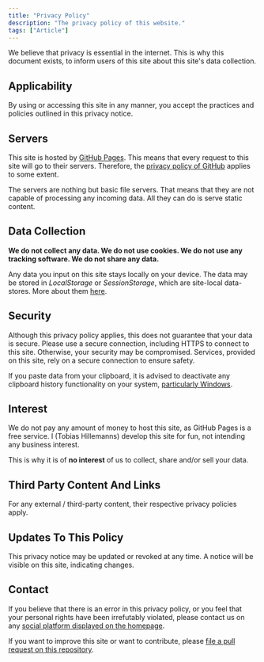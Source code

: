 ```yaml
---
title: "Privacy Policy"
description: "The privacy policy of this website."
tags: ["Article"]
---
```


We believe that privacy is essential in the internet. This is why this document exists, to inform users of this site
about this site's data collection.

## Applicability

By using or accessing this site in any manner, you accept the practices and policies outlined in this privacy notice.

## Servers

This site is hosted by [GitHub Pages](https://pages.github.com/). This means that every request to this site will go to
their servers. Therefore,
the [privacy policy of GitHub](https://docs.github.com/en/site-policy/privacy-policies/github-general-privacy-statement)
applies to some extent.

The servers are nothing but basic file servers. That means that they are not capable of processing any incoming data.
All they can do is serve static content.

## Data Collection

**We do not collect any data. We do not use cookies. We do not use any tracking software. We do not share any data.**

Any data you input on this site stays locally on your device. The data may be stored in _LocalStorage_ or
_SessionStorage_, which are site-local data-stores. More about
them [here](https://developer.mozilla.org/en-US/docs/Web/API/Web_Storage_API/Using_the_Web_Storage_API).

## Security

Although this privacy policy applies, this does not guarantee that your data is secure. Please use a secure connection,
including HTTPS to connect to this site. Otherwise, your security may be compromised. Services, provided on this site,
rely on a secure connection to ensure safety.

If you paste data from your clipboard, it is advised to deactivate any clipboard history functionality on your
system, [particularly Windows](/how-to-deactivate-windows-clipboard-history/).

## Interest

We do not pay any amount of money to host this site, as GitHub Pages is a free service. I (Tobias Hillemanns) develop
this site for fun, not intending any business interest.

This is why it is of **no interest** of us to collect, share and/or sell your data.

## Third Party Content And Links

For any external / third-party content, their respective privacy policies apply.

## Updates To This Policy

This privacy notice may be updated or revoked at any time. A notice will be visible on this site, indicating changes.

## Contact

If you believe that there is an error in this privacy policy, or you feel that your personal rights have been
irrefutably violated, please contact us on any [social platform displayed on the homepage](/).

If you want to improve this site or want to contribute,
please [file a pull request on this repository](https://github.com/Trombecher/trombecher.github.io/pulls).